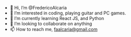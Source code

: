- 👋 Hi, I’m @FredericoAlcaria
- 👀 I’m interested in coding, playing guitar and PC games.
- 🌱 I’m currently learning React JS, and Python
- 💞️ I’m looking to collaborate on anything 
- 📫 How to reach me, faalcaria@gmail.com

<!---
FredericoAlcaria/FredericoAlcaria is a ✨ special ✨ repository because its `README.md` (this file) appears on your GitHub profile.
You can click the Preview link to take a look at your changes.
--->

